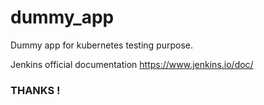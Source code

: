 # dummy_app

Dummy app for kubernetes testing purpose.

Jenkins official documentation https://www.jenkins.io/doc/

### THANKS !
